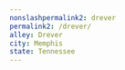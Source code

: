 ```yaml
---
﻿nonslashpermalink2: drever
permalink2: /drever/
alley: Drever
city: Memphis
state: Tennessee
---
```

